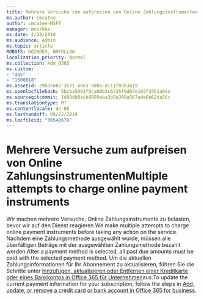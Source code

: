 ```yaml
---
title: Mehrere Versuche zum aufpreisen von Online Zahlungsinstrumenten
ms.author: cmcatee
author: cmcatee-MSFT
manager: mnirkhe
ms.date: 2/28/2018
ms.audience: Admin
ms.topic: article
ROBOTS: NOINDEX, NOFOLLOW
localization_priority: Normal
ms.collection: Adm_O365
ms.custom:
- "445"
- "1500018"
ms.assetid: 29635602-3521-4663-9d85-d111f85b3a19
ms.openlocfilehash: 5bcba5903f9ca00b3c6235f9d07e165f35b2a66e
ms.sourcegitcommit: 1d98db8acb9959aba3b5e308a567ade6b62da56c
ms.translationtype: MT
ms.contentlocale: de-DE
ms.lasthandoff: 08/22/2019
ms.locfileid: "36548678"
---
```

# <a name="multiple-attempts-to-charge-online-payment-instruments"></a><span data-ttu-id="2c6b6-102">Mehrere Versuche zum aufpreisen von Online Zahlungsinstrumenten</span><span class="sxs-lookup"><span data-stu-id="2c6b6-102">Multiple attempts to charge online payment instruments</span></span>

<span data-ttu-id="2c6b6-103">Wir machen mehrere Versuche, Online Zahlungsinstrumente zu belasten, bevor wir auf den Dienst reagieren.</span><span class="sxs-lookup"><span data-stu-id="2c6b6-103">We make multiple attempts to charge online payment instruments before taking any action on the service.</span></span> <span data-ttu-id="2c6b6-104">Nachdem eine Zahlungsmethode ausgewählt wurde, müssen alle überfälligen Beträge mit der ausgewählten Zahlungsmethode bezahlt werden.</span><span class="sxs-lookup"><span data-stu-id="2c6b6-104">After a payment method is selected, all past due amounts must be paid with the selected payment method.</span></span> <span data-ttu-id="2c6b6-105">Um die aktuellen Zahlungsinformationen für Ihr Abonnement zu aktualisieren, führen Sie die Schritte unter [hinzufügen, aktualisieren oder Entfernen einer Kreditkarte oder eines Bankkontos in Office 365 für Unternehmen](https://docs.microsoft.com/office365/admin/subscriptions-and-billing/add-update-or-remove-credit-card-or-bank-account)aus.</span><span class="sxs-lookup"><span data-stu-id="2c6b6-105">To update the current payment information for your subscription, follow the steps in [Add, update, or remove a credit card or bank account in Office 365 for business](https://docs.microsoft.com/office365/admin/subscriptions-and-billing/add-update-or-remove-credit-card-or-bank-account).</span></span>